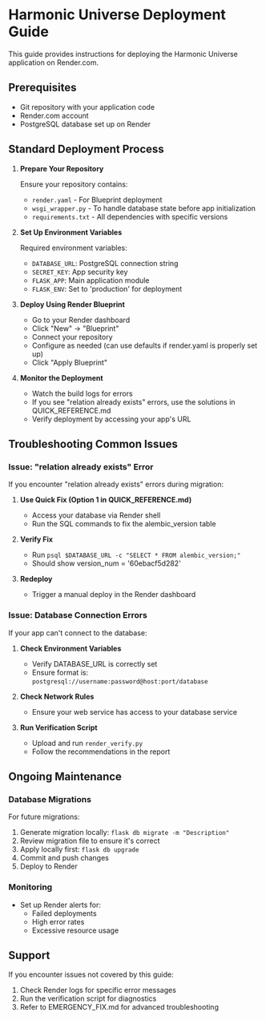 # Harmonic Universe Deployment Guide

This guide provides instructions for deploying the Harmonic Universe application on Render.com.

## Prerequisites

- Git repository with your application code
- Render.com account
- PostgreSQL database set up on Render

## Standard Deployment Process

1. **Prepare Your Repository**

   Ensure your repository contains:

   - `render.yaml` - For Blueprint deployment
   - `wsgi_wrapper.py` - To handle database state before app initialization
   - `requirements.txt` - All dependencies with specific versions

2. **Set Up Environment Variables**

   Required environment variables:

   - `DATABASE_URL`: PostgreSQL connection string
   - `SECRET_KEY`: App security key
   - `FLASK_APP`: Main application module
   - `FLASK_ENV`: Set to 'production' for deployment

3. **Deploy Using Render Blueprint**

   - Go to your Render dashboard
   - Click "New" → "Blueprint"
   - Connect your repository
   - Configure as needed (can use defaults if render.yaml is properly set up)
   - Click "Apply Blueprint"

4. **Monitor the Deployment**

   - Watch the build logs for errors
   - If you see "relation already exists" errors, use the solutions in QUICK_REFERENCE.md
   - Verify deployment by accessing your app's URL

## Troubleshooting Common Issues

### Issue: "relation already exists" Error

If you encounter "relation already exists" errors during migration:

1. **Use Quick Fix (Option 1 in QUICK_REFERENCE.md)**

   - Access your database via Render shell
   - Run the SQL commands to fix the alembic_version table

2. **Verify Fix**

   - Run `psql $DATABASE_URL -c "SELECT * FROM alembic_version;"`
   - Should show version_num = '60ebacf5d282'

3. **Redeploy**
   - Trigger a manual deploy in the Render dashboard

### Issue: Database Connection Errors

If your app can't connect to the database:

1. **Check Environment Variables**

   - Verify DATABASE_URL is correctly set
   - Ensure format is: `postgresql://username:password@host:port/database`

2. **Check Network Rules**

   - Ensure your web service has access to your database service

3. **Run Verification Script**
   - Upload and run `render_verify.py`
   - Follow the recommendations in the report

## Ongoing Maintenance

### Database Migrations

For future migrations:

1. Generate migration locally: `flask db migrate -m "Description"`
2. Review migration file to ensure it's correct
3. Apply locally first: `flask db upgrade`
4. Commit and push changes
5. Deploy to Render

### Monitoring

- Set up Render alerts for:
  - Failed deployments
  - High error rates
  - Excessive resource usage

## Support

If you encounter issues not covered by this guide:

1. Check Render logs for specific error messages
2. Run the verification script for diagnostics
3. Refer to EMERGENCY_FIX.md for advanced troubleshooting
